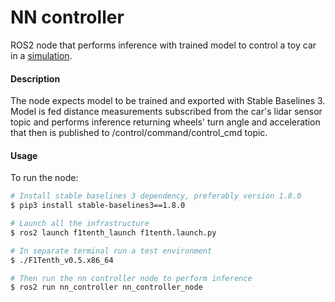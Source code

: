 # NN controller
ROS2 node that performs inference with trained model to control a toy car in a [simulation](https://github.com/amadeuszsz/AWSIM/tree/v1.1.0_f1tenth).

#### Description
The node expects model to be trained and exported with Stable Baselines 3. Model is fed distance measurements subscribed from the car's lidar sensor topic and performs inference returning wheels' turn angle and acceleration that then is published to /control/command/control_cmd topic.

#### Usage
To run the node:
```bash
# Install stable baselines 3 dependency, preferably version 1.8.0
$ pip3 install stable-baselines3==1.8.0

# Launch all the infrastructure
$ ros2 launch f1tenth_launch f1tenth.launch.py

# In separate terminal run a test environment
$ ./F1Tenth_v0.5.x86_64

# Then run the nn controller node to perform inference
$ ros2 run nn_controller nn_controller_node
```
